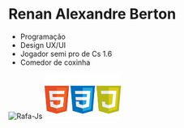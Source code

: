 # **Renan Alexandre Berton**

- Programação 
- Design UX/UI
- Jogador semi pro de Cs 1.6
- Comedor de coxinha

<div align: center>
  <img alt="Rafa-Js" height="auto" width="30%" src= "https://github-readme-stats.vercel.app/api/top-langs/?username=renanberton&themes=dark">
  <img alt="Rafa-Js" height="auto" width="30%" src= "https://github.com/renanberton/renanberton/blob/main/icones.png">
</div>


